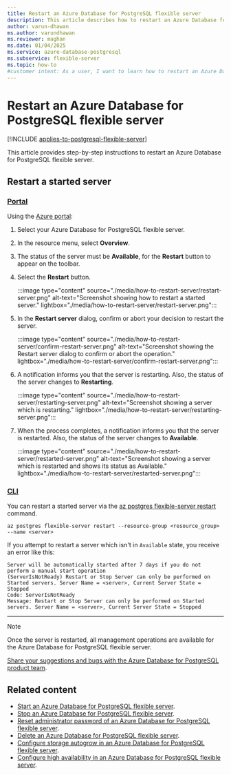 ```yaml
---
title: Restart an Azure Database for PostgreSQL flexible server
description: This article describes how to restart an Azure Database for PostgreSQL flexible server.
author: varun-dhawan
ms.author: varundhawan
ms.reviewer: maghan
ms.date: 01/04/2025
ms.service: azure-database-postgresql
ms.subservice: flexible-server
ms.topic: how-to
#customer intent: As a user, I want to learn how to restart an Azure Database for PostgreSQL flexible server, so that I can manage my server efficiently.
---
```


# Restart an Azure Database for PostgreSQL flexible server

[!INCLUDE [applies-to-postgresql-flexible-server](~/reusable-content/ce-skilling/azure/includes/postgresql/includes/applies-to-postgresql-flexible-server.md)]

This article provides step-by-step instructions to restart an Azure Database for PostgreSQL flexible server.

## Restart a started server

### [Portal](#tab/portal-restart-server)

Using the [Azure portal](https://portal.azure.com/):

1. Select your Azure Database for PostgreSQL flexible server.

2. In the resource menu, select **Overview**.

3. The status of the server must be **Available**, for the **Restart** button to appear on the toolbar.

3. Select the **Restart** button.

    :::image type="content" source="./media/how-to-restart-server/restart-server.png" alt-text="Screenshot showing how to restart a started server." lightbox="./media/how-to-restart-server/restart-server.png":::

4. In the **Restart server** dialog, confirm or abort your decision to restart the server.

    :::image type="content" source="./media/how-to-restart-server/confirm-restart-server.png" alt-text="Screenshot showing the Restart server dialog to confirm or abort the operation." lightbox="./media/how-to-restart-server/confirm-restart-server.png":::


5. A notification informs you that the server is restarting. Also, the status of the server changes to **Restarting**.

    :::image type="content" source="./media/how-to-restart-server/restarting-server.png" alt-text="Screenshot showing a server which is restarting." lightbox="./media/how-to-restart-server/restarting-server.png":::

6. When the process completes, a notification informs you that the server is restarted. Also, the status of the server changes to **Available**.

    :::image type="content" source="./media/how-to-restart-server/restarted-server.png" alt-text="Screenshot showing a server which is restarted and shows its status as Available." lightbox="./media/how-to-restart-server/restarted-server.png":::

### [CLI](#tab/cli-restart-server)

You can restart a started server via the [az postgres flexible-server restart](/cli/azure/postgres/flexible-server#az-postgres-flexible-server-restart) command.

```azurecli-interactive
az postgres flexible-server restart --resource-group <resource_group> --name <server>
```

If you attempt to restart a server which isn't in `Available` state, you receive an error like this:

```output
Server will be automatically started after 7 days if you do not perform a manual start operation
(ServerIsNotReady) Restart or Stop Server can only be performed on Started servers. Server Name = <server>, Current Server State = Stopped
Code: ServerIsNotReady
Message: Restart or Stop Server can only be performed on Started servers. Server Name = <server>, Current Server State = Stopped
```

---

> [!NOTE]
> Once the server is restarted, all management operations are available for the Azure Database for PostgreSQL flexible server.

[Share your suggestions and bugs with the Azure Database for PostgreSQL product team](https://aka.ms/pgfeedback).

## Related content

- [Start an Azure Database for PostgreSQL flexible server](how-to-start-server.md).
- [Stop an Azure Database for PostgreSQL flexible server](how-to-stop-server.md).
- [Reset administrator password of an Azure Database for PostgreSQL flexible server](how-to-reset-admin-password.md).
- [Delete an Azure Database for PostgreSQL flexible server](how-to-delete-server.md).
- [Configure storage autogrow in an Azure Database for PostgreSQL flexible server](how-to-auto-grow-storage.md).
- [Configure high availability in an Azure Database for PostgreSQL flexible server](how-to-configure-high-availability.md).

